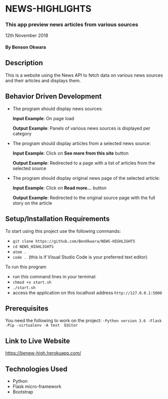 # NEWS-HIGHLIGHTS
### This app preview news articles from various sources
12th November 2018
#### By __Benson Okwara__
## Description
This is a website using the News API to fetch data on various news sources and their articles and displays them.
## Behavior Driven Development
* The program should display news sources:

     **Input Example**: On page load

     **Output Example**: Panels of various news sources is displayed per category

* The program should display articles from a selected news source:

     **Input Example**: Click on **See more from this site** button

     **Output Example**: Redirected to a page with a list of articles from the selected source

* The program should display original news page of the selected article:

     **Input Example**: Click on **Read more...** button

     **Output Example**: Redirected to the original source page with the full story on the article
## Setup/Installation Requirements
To start using this project use the following commands:

* `git clone https://github.com/BenOkwara/NEWS-HIGHLIGHTS`
* `cd NEWS_HIGHLIGHTS`
* `atom .`
* `code . `(this is if Visual Studio Code is your preferred text editor)

To run this program
* run this command lines in your terminal:
* `chmod +x start.sh`
* `./start.sh`
* access the application on this localhost address `http://127.0.0.1:5000`

## Prerequisites
You need the following to work on the project:
`-Python version 3.6
-Flask
-Pip
-virtualenv
-A text  Editor`
## Link to Live Website
https://benew-high.herokuapp.com/

## Technologies Used
* Python
* Flask micro-framework
* Bootstrap
